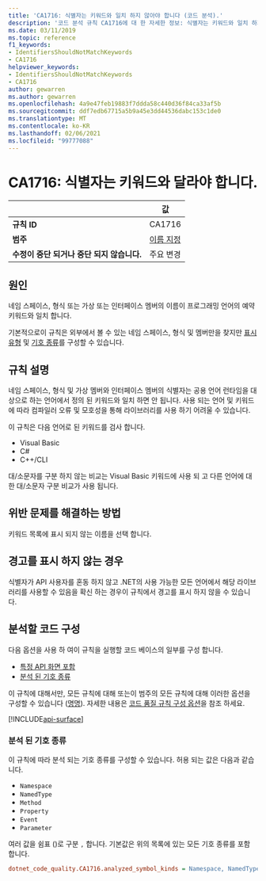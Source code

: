 ```yaml
---
title: 'CA1716: 식별자는 키워드와 일치 하지 않아야 합니다 (코드 분석).'
description: '코드 분석 규칙 CA1716에 대 한 자세한 정보: 식별자는 키워드와 일치 하지 않아야 합니다.'
ms.date: 03/11/2019
ms.topic: reference
f1_keywords:
- IdentifiersShouldNotMatchKeywords
- CA1716
helpviewer_keywords:
- IdentifiersShouldNotMatchKeywords
- CA1716
author: gewarren
ms.author: gewarren
ms.openlocfilehash: 4a9e47feb19883f7ddda58c440d36f84ca33af5b
ms.sourcegitcommit: ddf7edb67715a5b9a45e3dd44536dabc153c1de0
ms.translationtype: MT
ms.contentlocale: ko-KR
ms.lasthandoff: 02/06/2021
ms.locfileid: "99777088"
---
```

# <a name="ca1716-identifiers-should-not-match-keywords"></a>CA1716: 식별자는 키워드와 달라야 합니다.

| | 값 |
|-|-|
| **규칙 ID** |CA1716|
| **범주** |[이름 지정](naming-warnings.md)|
| **수정이 중단 되거나 중단 되지 않습니다.** |주요 변경|

## <a name="cause"></a>원인

네임 스페이스, 형식 또는 가상 또는 인터페이스 멤버의 이름이 프로그래밍 언어의 예약 키워드와 일치 합니다.

기본적으로이 규칙은 외부에서 볼 수 있는 네임 스페이스, 형식 및 멤버만을 찾지만 [표시 유형](#include-specific-api-surfaces) 및 [기호 종류](#analyzed-symbol-kinds)를 구성할 수 있습니다.

## <a name="rule-description"></a>규칙 설명

네임 스페이스, 형식 및 가상 멤버와 인터페이스 멤버의 식별자는 공용 언어 런타임을 대상으로 하는 언어에서 정의 된 키워드와 일치 하면 안 됩니다. 사용 되는 언어 및 키워드에 따라 컴파일러 오류 및 모호성을 통해 라이브러리를 사용 하기 어려울 수 있습니다.

이 규칙은 다음 언어로 된 키워드를 검사 합니다.

- Visual Basic
- C#
- C++/CLI

대/소문자를 구분 하지 않는 비교는 Visual Basic 키워드에 사용 되 고 다른 언어에 대 한 대/소문자 구분 비교가 사용 됩니다.

## <a name="how-to-fix-violations"></a>위반 문제를 해결하는 방법

키워드 목록에 표시 되지 않는 이름을 선택 합니다.

## <a name="when-to-suppress-warnings"></a>경고를 표시 하지 않는 경우

식별자가 API 사용자를 혼동 하지 않고 .NET의 사용 가능한 모든 언어에서 해당 라이브러리를 사용할 수 있음을 확신 하는 경우이 규칙에서 경고를 표시 하지 않을 수 있습니다.

## <a name="configure-code-to-analyze"></a>분석할 코드 구성

다음 옵션을 사용 하 여이 규칙을 실행할 코드 베이스의 일부를 구성 합니다.

- [특정 API 화면 포함](#include-specific-api-surfaces)
- [분석 된 기호 종류](#analyzed-symbol-kinds)

이 규칙에 대해서만, 모든 규칙에 대해 또는이 범주의 모든 규칙에 대해 이러한 옵션을 구성할 수 있습니다 ([명명](naming-warnings.md)). 자세한 내용은 [코드 품질 규칙 구성 옵션](../code-quality-rule-options.md)을 참조 하세요.

[!INCLUDE[api-surface](~/includes/code-analysis/api-surface.md)]

### <a name="analyzed-symbol-kinds"></a>분석 된 기호 종류

이 규칙에 따라 분석 되는 기호 종류를 구성할 수 있습니다. 허용 되는 값은 다음과 같습니다.

- `Namespace`
- `NamedType`
- `Method`
- `Property`
- `Event`
- `Parameter`

여러 값을 쉼표 ()로 구분 `,` 합니다. 기본값은 위의 목록에 있는 모든 기호 종류를 포함 합니다.

```ini
dotnet_code_quality.CA1716.analyzed_symbol_kinds = Namespace, NamedType, Method, Property, Event
```
